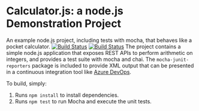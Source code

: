 Calculator.js: a node.js Demonstration Project
==============================================
An example node.js project, including tests with mocha, that behaves like
a pocket calculator.
[![Build Status](https://dev.azure.com/laborg1/Integrating%20External%20Source%20Control%20with%20Azure%20Pipelines/_apis/build/status/soumya0497.calculator?branchName=master)](https://dev.azure.com/laborg1/Integrating%20External%20Source%20Control%20with%20Azure%20Pipelines/_build/latest?definitionId=7&branchName=master)
[![Build Status](https://dev.azure.com/laborg1/Integrating%20External%20Source%20Control%20with%20Azure%20Pipelines/_apis/build/status/soumya0497.calculator?branchName=master)](https://dev.azure.com/laborg1/Integrating%20External%20Source%20Control%20with%20Azure%20Pipelines/_build/latest?definitionId=7&branchName=master)
The project contains a simple node.js application that exposes REST APIs
to perform arithmetic on integers, and provides a test suite with mocha
and chai.  The `mocha-junit-reporters` package is included to provide XML
output that can be presented in a continuous integration tool like
[Azure DevOps](https://azure.com/devops).

To build, simply:

1. Runs `npm install` to install dependencies.
2. Runs `npm test` to run Mocha and execute the unit tests.

